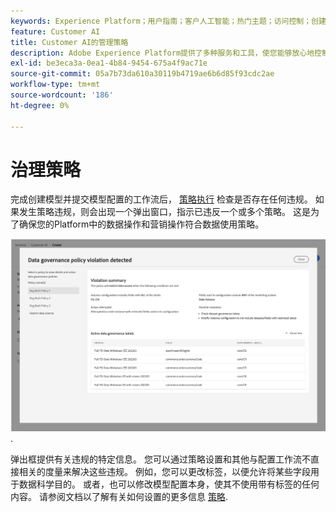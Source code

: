 ```yaml
---
keywords: Experience Platform；用户指南；客户人工智能；热门主题；访问控制；创建模型；
feature: Customer AI
title: Customer AI的管理策略
description: Adobe Experience Platform提供了多种服务和工具，使您能够放心地控制收集的体验数据。
exl-id: be3eca3a-0ea1-4b84-9454-675a4f9ac71e
source-git-commit: 05a7b73da610a30119b4719ae6b6d85f93cdc2ae
workflow-type: tm+mt
source-wordcount: '186'
ht-degree: 0%

---
```


# 治理策略

完成创建模型并提交模型配置的工作流后， [策略执行](/help/data-governance/enforcement/auto-enforcement.md) 检查是否存在任何违规。 如果发生策略违规，则会出现一个弹出窗口，指示已违反一个或多个策略。 这是为了确保您的Platform中的数据操作和营销操作符合数据使用策略。

![显示有关策略违规信息的弹出窗口](../images/user-guide/policy-violation-popover-cai.png).

弹出框提供有关违规的特定信息。 您可以通过策略设置和其他与配置工作流不直接相关的度量来解决这些违规。 例如，您可以更改标签，以便允许将某些字段用于数据科学目的。 或者，也可以修改模型配置本身，使其不使用带有标签的任何内容。 请参阅文档以了解有关如何设置的更多信息 [策略](/help/data-governance/policies/overview.md).
